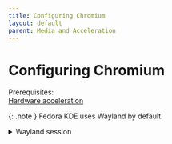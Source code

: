```yaml
---
title: Configuring Chromium
layout: default
parent: Media and Acceleration
---
```

# Configuring Chromium
Prerequisites:\
[Hardware acceleration](/media)

{: .note }
Fedora KDE uses Wayland by default.

<details markdown=1>
<summary>Wayland session</summary>
1. Go to `chrome://gpu` and ensure "Ozone platform" is set to "Wayland"
If it is not, go to `chrome://flags` and set `#ozone-platform-hint` to `auto`. Do not select relaunch, instead, close the browser and reopen it.
2. However, you might notice that some of the Graphic Feature Statuses are now set to "Software only." If this is the case, open `chrome://flags` and enable the following flags: `#ignore-gpu-blocklist`, `#enable-zero-copy`
If it is still the case, follow the further instructions below:

AMD GPUs:
For video acceleration to work on AMD GPUs, you must use Vulkan rendering instead of OpenGL.
First, try enabling the following flags: `#enable-vulkan`, `#default-angle-vulkan`, and `#vulkan-from-angle`

## Massive work in progress
(Chrome hardware acceleration is a pain)